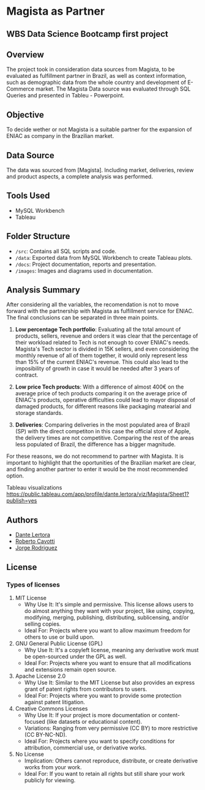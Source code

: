 # Magista as Partner
## WBS Data Science Bootcamp first project

## Overview
The project took in consideration data sources from Magista, to be evaluated as fulfillment partner in Brazil, as well as context information, such as demographic data from the whole country and development of E-Commerce market. The Magista Data source was evaluated through SQL Queries and presented in Tableu - Powerpoint.

## Objective
To decide wether or not Magista is a suitable partner for the expansion of ENIAC as company in the Brazilian market. 

## Data Source

The data was sourced from [Magista]. Including market, deliveries, review and product aspects, a complete analysis was performed.

## Tools Used

- MySQL Workbench
- Tableau

## Folder Structure

- `/src`: Contains all SQL scripts and code.
- `/data`: Exported data from MySQL Workbench to create Tableau plots.
- `/docs`: Project documentation, reports and presentation.
- `/images`: Images and diagrams used in documentation.

## Analysis Summary

After considering all the variables, the recomendation is not to move forward with the partnership with Magista as fulfillment service for ENIAC. The final conclusions can be separated in three main points.

1. **Low percentage Tech portfolio**: Evaluating all the total amount of products, sellers, revenue and orders it was clear that the percentage of their workload related to Tech is not enough to cover ENIAC's needs. Magista's Tech sector is divided in 15K sellers, and even considering the monthly revenue of all of them together, it would only represent less than 15% of the current ENIAC's revenue. This could also lead to the imposibility of growth in case it would be needed after 3 years of contract.

2. **Low price Tech products**: With a difference of almost 400€ on the average price of tech products comparing it on the average price of ENIAC's products, operative difficulties could lead to mayor disposal of damaged products, for different reasons like packaging matearial and storage standards.

3. **Deliveries**: Comparing deliveries in the most populated area of Brazil (SP) with the direct competiton in this case the official store of Apple, the delivery times are not competitive. Comparing the rest of the areas less populated of Brazil, the difference has a bigger magnitude.

For these reasons, we do not recommend to partner with Magista. It is important to highlight that the oportunities of the Brazilian market are clear, and finding another partner to enter it would be the most recommended option.

Tableau visualizations https://public.tableau.com/app/profile/dante.lertora/viz/Magista/Sheet1?publish=yes

## Authors

- [Dante Lertora](https://github.com/Dantelertora)
- [Roberto Cavotti](https://github.com/RobertoCavotti)
- [Jorge Rodriguez](https://github.com/DrJorgeRodriguez)
  
## License

### Types of licenses

1. MIT License
   - Why Use It: It's simple and permissive. This license allows users to do almost anything they want with your project, like using, copying, modifying, merging, publishing, distributing, sublicensing, and/or selling copies.
   - Ideal For: Projects where you want to allow maximum freedom for others to use or build upon.
2. GNU General Public License (GPL)
   - Why Use It: It's a copyleft license, meaning any derivative work must be open-sourced under the GPL as well.
   - Ideal For: Projects where you want to ensure that all modifications and extensions remain open source.
3. Apache License 2.0
   - Why Use It: Similar to the MIT License but also provides an express grant of patent rights from contributors to users.
   - Ideal For: Projects where you want to provide some protection against patent litigation.
4. Creative Commons Licenses
   - Why Use It: If your project is more documentation or content-focused (like datasets or educational content).
   - Variations: Ranging from very permissive (CC BY) to more restrictive (CC BY-NC-ND).
   - Ideal For: Projects where you want to specify conditions for attribution, commercial use, or derivative works.
5. No License
   - Implication: Others cannot reproduce, distribute, or create derivative works from your work.
   - Ideal For: If you want to retain all rights but still share your work publicly for viewing.
